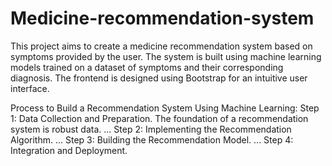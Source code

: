 # Medicine-recommendation-system
This project aims to create a medicine recommendation system based on symptoms provided by the user. The system is built using machine learning models trained on a dataset of symptoms and their corresponding diagnosis. The frontend is designed using Bootstrap for an intuitive user interface.


Process to Build a Recommendation System Using Machine Learning:
Step 1: Data Collection and Preparation. The foundation of a recommendation system is robust data. ...
Step 2: Implementing the Recommendation Algorithm. ...
Step 3: Building the Recommendation Model. ...
Step 4: Integration and Deployment.
